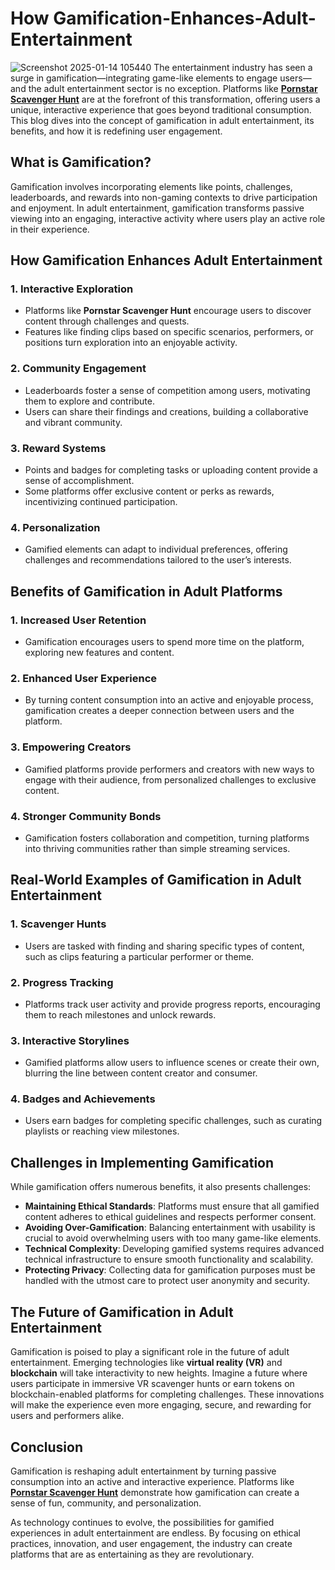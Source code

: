 # How Gamification-Enhances-Adult-Entertainment
![Screenshot 2025-01-14 105440](https://github.com/user-attachments/assets/d6b00e2f-cf98-422d-9a63-fe24a1e4057c)
The entertainment industry has seen a surge in gamification—integrating game-like elements to engage users—and the adult entertainment sector is no exception. Platforms like **[Pornstar Scavenger Hunt](https://www.psshunt.com)** are at the forefront of this transformation, offering users a unique, interactive experience that goes beyond traditional consumption. This blog dives into the concept of gamification in adult entertainment, its benefits, and how it is redefining user engagement.

## What is Gamification?
Gamification involves incorporating elements like points, challenges, leaderboards, and rewards into non-gaming contexts to drive participation and enjoyment. In adult entertainment, gamification transforms passive viewing into an engaging, interactive activity where users play an active role in their experience.

## How Gamification Enhances Adult Entertainment

### 1. Interactive Exploration
- Platforms like **Pornstar Scavenger Hunt** encourage users to discover content through challenges and quests.
- Features like finding clips based on specific scenarios, performers, or positions turn exploration into an enjoyable activity.

### 2. Community Engagement
- Leaderboards foster a sense of competition among users, motivating them to explore and contribute.
- Users can share their findings and creations, building a collaborative and vibrant community.

### 3. Reward Systems
- Points and badges for completing tasks or uploading content provide a sense of accomplishment.
- Some platforms offer exclusive content or perks as rewards, incentivizing continued participation.

### 4. Personalization
- Gamified elements can adapt to individual preferences, offering challenges and recommendations tailored to the user’s interests.

## Benefits of Gamification in Adult Platforms

### 1. Increased User Retention
- Gamification encourages users to spend more time on the platform, exploring new features and content.

### 2. Enhanced User Experience
- By turning content consumption into an active and enjoyable process, gamification creates a deeper connection between users and the platform.

### 3. Empowering Creators
- Gamified platforms provide performers and creators with new ways to engage with their audience, from personalized challenges to exclusive content.

### 4. Stronger Community Bonds
- Gamification fosters collaboration and competition, turning platforms into thriving communities rather than simple streaming services.

## Real-World Examples of Gamification in Adult Entertainment

### 1. Scavenger Hunts
- Users are tasked with finding and sharing specific types of content, such as clips featuring a particular performer or theme.

### 2. Progress Tracking
- Platforms track user activity and provide progress reports, encouraging them to reach milestones and unlock rewards.

### 3. Interactive Storylines
- Gamified platforms allow users to influence scenes or create their own, blurring the line between content creator and consumer.

### 4. Badges and Achievements
- Users earn badges for completing specific challenges, such as curating playlists or reaching view milestones.

## Challenges in Implementing Gamification
While gamification offers numerous benefits, it also presents challenges:
- **Maintaining Ethical Standards**: Platforms must ensure that all gamified content adheres to ethical guidelines and respects performer consent.
- **Avoiding Over-Gamification**: Balancing entertainment with usability is crucial to avoid overwhelming users with too many game-like elements.
- **Technical Complexity**: Developing gamified systems requires advanced technical infrastructure to ensure smooth functionality and scalability.
- **Protecting Privacy**: Collecting data for gamification purposes must be handled with the utmost care to protect user anonymity and security.

## The Future of Gamification in Adult Entertainment
Gamification is poised to play a significant role in the future of adult entertainment. Emerging technologies like **virtual reality (VR)** and **blockchain** will take interactivity to new heights. Imagine a future where users participate in immersive VR scavenger hunts or earn tokens on blockchain-enabled platforms for completing challenges. These innovations will make the experience even more engaging, secure, and rewarding for users and performers alike.

## Conclusion
Gamification is reshaping adult entertainment by turning passive consumption into an active and interactive experience. Platforms like **[Pornstar Scavenger Hunt](https://www.psshunt.com)** demonstrate how gamification can create a sense of fun, community, and personalization. 

As technology continues to evolve, the possibilities for gamified experiences in adult entertainment are endless. By focusing on ethical practices, innovation, and user engagement, the industry can create platforms that are as entertaining as they are revolutionary.
